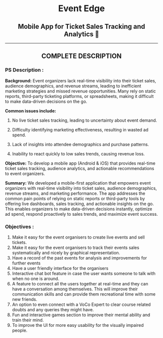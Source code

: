 # <p align="center"> Event Edge</p>
<h2 align="center"> Mobile App for Ticket Sales Tracking and Analytics 📱</h2>
<hr>
<!-- <h2 align="center">TEAM VISION : Winner 🏆 Of Smart India Hackathon 2022 (SIH 2022) 🌟</h2> -->
<!-- <img src="screenshots/winner.JPG"  width="100%"/> -->
<h2 align="center">COMPLETE DESCRIPTION</h2>

### PS Description :
<b>Background:</b> Event organizers lack real-time visibility into their ticket sales, audience demographics, and revenue streams, leading to inefficient marketing strategies and missed revenue opportunities. Many rely on static reports, third-party ticketing platforms, or spreadsheets, making it difficult to make data-driven decisions on the go.

<b>Common issues include:</b>
1) No live ticket sales tracking, leading to uncertainty about event demand.

2) Difficulty identifying marketing effectiveness, resulting in wasted ad spend.
   
3) Lack of insights into attendee demographics and purchase patterns.

4) Inability to react quickly to low sales trends, causing revenue loss.

<b>Objective:</b> To develop a mobile app (Android & iOS) that provides real-time ticket sales tracking, audience analytics, and actionable recommendations to event organizers.


<b>Summary:</b>
We developed a mobile-first application that empowers event organizers with real-time visibility into ticket sales, audience demographics, revenue streams, and marketing performance. The app addresses the common pain points of relying on static reports or third-party tools by offering live dashboards, sales tracking, and actionable insights on the go. This enables organizers to make data-driven decisions instantly, optimize ad spend, respond proactively to sales trends, and maximize event success.

### Objectives :
1. Make it easy for the event organisers to create live events and sell tickets.
2. Make it easy for the event organisers to track their events sales systematically and nicely by graphical representation.
3. Have a record of the past events for analysis and improvements for further events
4. Have a user friendly interface for the organisers
5. Interactive chat bot feature in case the user wants someone to talk with when no one is around.
6. A feature to connect all the users together at real-time and they can have a conversation among themselves. This will improve their communication skills and can provide them recreational time with some new friends.
7. An option to even connect with a VoCo Expert to clear course related doubts and any queries they might have.
8. Fun and interactive games section to improve their mental ability and train their mind.
9. To improve the UI for more easy usability for the visually impaired people.
